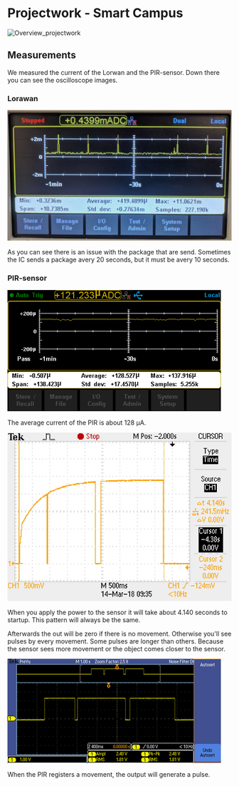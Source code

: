 # Projectwork - Smart Campus

![Overview_projectwork](Overview_projectwork.jpg)
## Measurements

We measured the current of the Lorwan and the PIR-sensor.
Down there you can see the oscilloscope images.

### Lorawan

![Image Current Lorawan](meting/Lorawan_current.jpg)

As you can see there is an issue with the package that are send. Sometimes the IC sends a package avery 20 seconds, but it must be avery 10 seconds.

### PIR-sensor

![Image Current PIR](meting/PIR_current.bmp)

The average current of the PIR is about 128 µA.

![Image Startup time PIR](/meting/PIR_data_startup_time.JPG)

When you apply the power to the sensor it will take about 4.140 seconds to startup. This pattern will always be the same. 

Afterwards the out will be zero if there is no movement. Otherwise you'll see pulses by every movement. Some pulses are longer than others. Because the sensor sees more movement or the object comes closer to the sensor.

 ![Image movement PIR](meting/PIR_movement.PNG)

 When the PIR registers a movement, the output will generate a pulse.